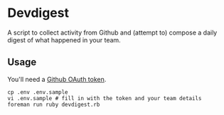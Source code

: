 # Devdigest

A script to collect activity from Github and (attempt to) compose a daily digest of what happened in your team.

## Usage

You'll need a [Github OAuth token](https://help.github.com/articles/creating-an-oauth-token-for-command-line-use).

    cp .env .env.sample
    vi .env.sample # fill in with the token and your team details
    foreman run ruby devdigest.rb
